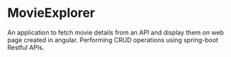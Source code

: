 # MovieExplorer
An application to fetch movie details from an API and display them on web page created in angular. Performing CRUD operations using spring-boot Restful APIs.

